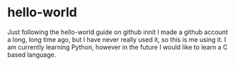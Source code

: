 # hello-world
Just following the hello-world guide on github innit
I made a github account a long, long time ago, but I have never really used it, so this is me using it.
I am currently learning Python, however in the future I would like to learn a C based language.
